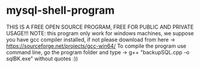 # mysql-shell-program
THIS IS A FREE OPEN SOURCE PROGRAM, FREE FOR PUBLIC AND PRIVATE USAGE!!! NOTE: this program only work for windows machines, we suppose you have gcc compiler installed, if not please download from here -> https://sourceforge.net/projects/gcc-win64/ To compile the program use command line, go the program folder and type -> g++ "backupSQL.cpp -o sqlBK.exe" without quotes :))
